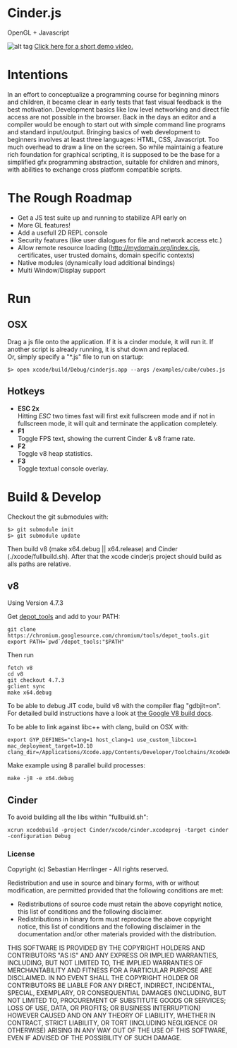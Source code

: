 # Cinder.js
OpenGL + Javascript

![alt tag](https://raw.githubusercontent.com/kommander/cinderjs/master/examples/demo_screenshot.png)
[Click here for a short demo video.](https://vimeo.com/137488580)

# Intentions
In an effort to conceptualize a programming course for beginning minors and children,
it became clear in early tests that fast visual feedback is the best motivation.
Development basics like low level networking and direct file access are not possible in the browser. 
Back in the days an editor and a compiler would be enough
to start out with simple command line programs and standard input/output.
Bringing basics of web development to beginners involves at least three languages: HTML, CSS, Javascript.
Too much overhead to draw a line on the screen.
So while maintainig a feature rich foundation for graphical scripting, 
it is supposed to be the base for a simplified gfx programming abstraction, suitable for children and minors,
with abilities to exchange cross platform compatible scripts.

# The Rough Roadmap
- Get a JS test suite up and running to stabilize API early on
- More GL features!
- Add a usefull 2D REPL console
- Security features (like user dialogues for file and network access etc.)
- Allow remote resource loading (http://mydomain.org/index.cjs, certificates, user trusted domains, domain specific contexts)
- Native modules (dynamically load additional bindings)
- Multi Window/Display support

# Run
## OSX
Drag a js file onto the application. If it is a cinder module, it will run it. If another script is already running,
it is shut down and replaced.  
Or, simply specify a "*.js" file to run on startup:  
```
$> open xcode/build/Debug/cinderjs.app --args /examples/cube/cubes.js
```

## Hotkeys
- __ESC 2x__  
Hitting _ESC_ two times fast will first exit fullscreen mode and if not in fullscreen mode,
it will quit and terminate the application completely.
- __F1__  
Toggle FPS text, showing the current Cinder & v8 frame rate.
- __F2__  
Toggle v8 heap statistics.
- __F3__  
Toggle textual console overlay.

# Build & Develop
Checkout the git submodules with:
```
$> git submodule init
$> git submodule update
```
Then build v8 (make x64.debug || x64.release) and Cinder (./xcode/fullbuild.sh). 
After that the xcode cinderjs project should build as alls paths are relative. 

## v8
Using Version 4.7.3

Get [depot_tools](http://www.chromium.org/developers/how-tos/install-depot-tools) and add to your PATH:
```
git clone https://chromium.googlesource.com/chromium/tools/depot_tools.git
export PATH=`pwd`/depot_tools:"$PATH"
```
Then run
```
fetch v8
cd v8
git checkout 4.7.3
gclient sync
make x64.debug
```


To be able to debug JIT code, build v8 with the compiler flag "gdbjit=on".
For detailed build instructions have a look at [the Google V8 build docs](https://developers.google.com/v8/build).

To be able to link against libc++ with clang, build on OSX with:  
```
export GYP_DEFINES="clang=1 host_clang=1 use_custom_libcxx=1 mac_deployment_target=10.10 clang_dir=/Applications/Xcode.app/Contents/Developer/Toolchains/XcodeDefault.xctoolchain/usr"
```

Make example using 8 parallel build processes:
```
make -j8 -e x64.debug
```

## Cinder
To avoid building all the libs within "fullbuild.sh":
```
xcrun xcodebuild -project Cinder/xcode/cinder.xcodeproj -target cinder -configuration Debug
```

### License

Copyright (c) Sebastian Herrlinger - All rights reserved.

Redistribution and use in source and binary forms, with or without modification, are permitted provided that
the following conditions are met:

* Redistributions of source code must retain the above copyright notice, this list of conditions and
the following disclaimer.
* Redistributions in binary form must reproduce the above copyright notice, this list of conditions and
the following disclaimer in the documentation and/or other materials provided with the distribution.

THIS SOFTWARE IS PROVIDED BY THE COPYRIGHT HOLDERS AND CONTRIBUTORS "AS IS" AND ANY EXPRESS OR IMPLIED
WARRANTIES, INCLUDING, BUT NOT LIMITED TO, THE IMPLIED WARRANTIES OF MERCHANTABILITY AND FITNESS FOR A
PARTICULAR PURPOSE ARE DISCLAIMED. IN NO EVENT SHALL THE COPYRIGHT HOLDER OR CONTRIBUTORS BE LIABLE FOR
ANY DIRECT, INDIRECT, INCIDENTAL, SPECIAL, EXEMPLARY, OR CONSEQUENTIAL DAMAGES (INCLUDING, BUT NOT LIMITED
TO, PROCUREMENT OF SUBSTITUTE GOODS OR SERVICES; LOSS OF USE, DATA, OR PROFITS; OR BUSINESS INTERRUPTION)
HOWEVER CAUSED AND ON ANY THEORY OF LIABILITY, WHETHER IN CONTRACT, STRICT LIABILITY, OR TORT (INCLUDING
NEGLIGENCE OR OTHERWISE) ARISING IN ANY WAY OUT OF THE USE OF THIS SOFTWARE, EVEN IF ADVISED OF THE
POSSIBILITY OF SUCH DAMAGE.
